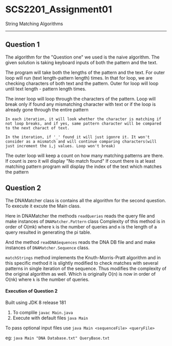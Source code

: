 # SCS2201_Assignment01
String Matching Algorithms
****
## Question 1

The algorithm for the "Question one"  we used is the naive algorithm. 
The given solution is taking keyboard inputs of both the pattern and the text.

The program will take both the lengths of the pattern and the text. 
For outer loop will run (text length-pattern length) times. In that for loop, we are checking characters of both text and the pattern. Outer for loop will loop until text length - pattern length times.

<!-- The reason behind that is; assume we have text ABCDABF and pattern AB -->
The inner loop will loop through the characters of the pattern.
    Loop will break only if found any mismatching character with text or if the loop is already gone through the entire pattern

    In each iteration, it will look whether the character is matching if not loop breaks, and if yes, same pattern character will be compared to the next charact of text.

    In the iteration, if '_' found it will just igonre it. It won't consider as a mismatch and will continue comparing characters(will just increment the i,j values. Loop won't break)

The outer loop will keep a count on how many matching patterns are there. 
If count is zero it will display "No match found" 
If count there is at least matching pattern program will display the index of the text which matches the pattern

## Question 2

The DNAMatcher class is contains all the algorithm for the second question.
To execute it excute the Main class.

Here in DNAMatcher the methods `readQueries` reads the query file and make instances of `DNAMatcher.Pattern` class
Complexity of this method is in order of O(mk) where `k` is the number of queries and `m` is 
the length of a query resulted in generating the pi table.

And the method `readDNASequences` reads the DNA DB file and and make instances of `DNAMatcher.Sequence` class.

`matchStrings` method implements the Knuth-Morris-Pratt algorithm and in this specific method it is
slightly modified to check matches with several patterns in single iteration of the sequence.
Thus modifies the complexity of the original algorithm as well. Which is originally O(n) is now in
order of O(nk) where `k` is the number of queries.

#### Execution of Question 2
Built using JDK 8 release 181

1. To complile `javac Main.java`
2. Execute with default files `java Main`

To pass optional input files use
`java Main <sequenceFile> <queryFile>`

eg: `java Main "DNA Database.txt" QueryBase.txt`